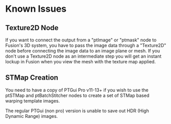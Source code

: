 # Known Issues

## Texture2D Node

If you want to connect the output from a "ptImage" or "ptmask" node to Fusion's 3D system, you have to pass the image data through a "Texture2D" node before connecting the image data to an image plane or mesh. If you don't use a Texture2D node as an intermediate step you will get an instant lockup in Fusion when you view the mesh with the texture map applied.

## STMap Creation

You need to have a copy of PTGui Pro v11-13+ if you wish to use the ptSTMap and ptBatchStitcher nodes to create a set of STMap based warping template images.

The regular PTGui (non pro) version is unable to save out HDR (High Dynamic Range) images.
